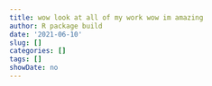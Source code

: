 ```yaml
---
title: wow look at all of my work wow im amazing
author: R package build
date: '2021-06-10'
slug: []
categories: []
tags: []
showDate: no
---
```


